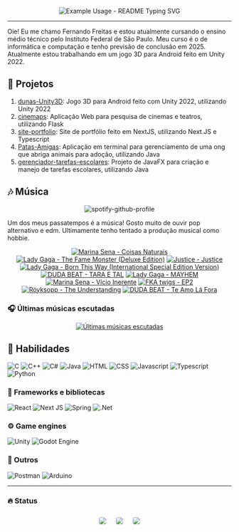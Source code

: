 <p align="center">
  <img src="https://readme-typing-svg.demolab.com/?lines=Bem vindo ao meu perfil!&font=Fira%20Code&center=true&width=380&height=50&duration=4000&pause=1000" alt="Example Usage - README Typing SVG">
</p>

---

Oie! Eu me chamo Fernando Freitas e estou atualmente cursando o ensino médio técnico pelo Instituto Federal de São Paulo. Meu curso é o de informática e computação e tenho previsão de conclusão em 2025. Atualmente estou trabalhando em um jogo 3D para Android feito em Unity 2022.

## 🔭 Projetos

1. [dunas-Unity3D](https://github.com/ferr-ffk/dunas-Unity3D): Jogo 3D para Android feito com Unity 2022, utilizando Unity 2022
2. [cinemaps](https://github.com/ferr-ffk/cinemaps): Aplicação Web para pesquisa de cinemas e teatros, utilizando Flask
3. [site-portfolio](https://github.com/ferr-ffk/site-portfolio): Site de portfólio feito em NextJS, utilizando Next.JS e Typescript
4. [Patas-Amigas](https://github.com/SarahSLG/Patas-Amigas): Aplicação em terminal para gerenciamento de uma ong que abriga animais para adoção, utilizando Java
5. [gerenciador-tarefas-escolares](https://github.com/ferr-ffk/gerenciador-tarefas-escolares): Projeto de JavaFX para criação e manejo de tarefas escolares, utilizando Java


## 🎶 Música

<div align="center">

![spotify-github-profile](https://img.shields.io/endpoint?color=blueviolet&url=https://lastfm-last-played.biancarosa.com.br/glass_nx/latest-song?format=shields.io)

</div>

Um dos meus passatempos é a música! Gosto muito de ouvir pop alternativo e edm. Ultimamente tenho tentado a produção musical como hobbie.

<!-- lastfm -->
<p align="center"><a href="https://www.last.fm/music/Marina+Sena/Coisas+Naturais"><img src="https://lastfm.freetls.fastly.net/i/u/64s/998560a2b5080484f07b3fd25f3d8fe9.jpg" title="Marina Sena - Coisas Naturais"></a> <a href="https://www.last.fm/music/Lady+Gaga/The+Fame+Monster+(Deluxe+Edition)"><img src="https://lastfm.freetls.fastly.net/i/u/64s/c7166a74a02b65e363c0def7801d6f9a.jpg" title="Lady Gaga - The Fame Monster (Deluxe Edition)"></a> <a href="https://www.last.fm/music/Justice/Justice"><img src="https://lastfm.freetls.fastly.net/i/u/64s/fcd9da1dd8caf8413c73077605478a57.jpg" title="Justice - Justice"></a> <a href="https://www.last.fm/music/Lady+Gaga/Born+This+Way+(International+Special+Edition+Version)"><img src="https://lastfm.freetls.fastly.net/i/u/64s/a602830b5a3a84937312bf8374b263d7.jpg" title="Lady Gaga - Born This Way (International Special Edition Version)"></a> <a href="https://www.last.fm/music/DUDA+BEAT/TARA+E+TAL"><img src="https://lastfm.freetls.fastly.net/i/u/64s/bfeca243939c8b340aeff420e96921a1.jpg" title="DUDA BEAT - TARA E TAL"></a> <a href="https://www.last.fm/music/Lady+Gaga/MAYHEM"><img src="https://lastfm.freetls.fastly.net/i/u/64s/49b8e2ed4d250fd2923ae56a44f937c0.jpg" title="Lady Gaga - MAYHEM"></a> <a href="https://www.last.fm/music/Marina+Sena/V%C3%ADcio+Inerente"><img src="https://lastfm.freetls.fastly.net/i/u/64s/a7e2017a564c529dbe56fac24510bae8.jpg" title="Marina Sena - Vício Inerente"></a> <a href="https://www.last.fm/music/FKA+twigs/EP2"><img src="https://lastfm.freetls.fastly.net/i/u/64s/6d612d2546880484655d87d4ef33f295.png" title="FKA twigs - EP2"></a> <a href="https://www.last.fm/music/R%C3%B6yksopp/The+Understanding"><img src="https://lastfm.freetls.fastly.net/i/u/64s/ad20b83e1fc417298b199bfc1b573cbb.png" title="Röyksopp - The Understanding"></a> <a href="https://www.last.fm/music/DUDA+BEAT/Te+Amo+L%C3%A1+Fora"><img src="https://lastfm.freetls.fastly.net/i/u/64s/ab826bacca61cac1c04923c3fa118208.jpg" title="DUDA BEAT - Te Amo Lá Fora"></a> </p>

### 🎧 Últimas músicas escutadas

<div align="center">
   
[![Últimas músicas escutadas](https://lastfm-recently-played.vercel.app/api?user=glass_nx&width=500&loved_style=3&loved=true&show_user=header&footer_style=compact_stats)](last.fm/user/glass_nx)

</div>

## 🏃 Habilidades

![C](https://img.shields.io/badge/-C-A8B9CC?logo=c&logoColor=black&style=for-the-badge)
![C++](https://img.shields.io/badge/C++-00599C?style=flat-square&logo=C%2B%2B&logoColor=white)
![C#](https://img.shields.io/badge/c%23-%23239120.svg?style=for-the-badge&logo=csharp&logoColor=white)
![Java](https://img.shields.io/badge/Java-ED8B00?style=for-the-badge&logo=openjdk&logoColor=white)
![HTML](https://img.shields.io/badge/HTML5-E34F26?style=for-the-badge&logo=html5&logoColor=white)
![CSS](https://img.shields.io/badge/CSS3-1572B6?style=for-the-badge&logo=css3&logoColor=white)
![Javascript](https://img.shields.io/badge/JavaScript-F7DF1E?style=for-the-badge&logo=javascript&logoColor=black)
![Typescript](https://shields.io/badge/TypeScript-3178C6?logo=TypeScript&logoColor=FFF&style=flat-square)
![Python](https://img.shields.io/badge/python-3670A0?style=for-the-badge&logo=python&logoColor=ffdd54)

### 🧰 Frameworks e bibliotecas

![React](https://img.shields.io/badge/react-61DAFB?style=for-the-badge&logo=react&logoColor=white)
![Next JS](https://img.shields.io/badge/Next-black?style=for-the-badge&logo=next.js&logoColor=white)
![Spring](https://img.shields.io/badge/spring-%236DB33F.svg?style=for-the-badge&logo=spring&logoColor=white)
![.Net](https://img.shields.io/badge/.NET-5C2D91?style=for-the-badge&logo=.net&logoColor=white)

### ⚙️ Game engines

![Unity](https://img.shields.io/badge/unity-%23000000.svg?style=for-the-badge&logo=unity&logoColor=white)
![Godot Engine](https://img.shields.io/badge/GODOT-%23FFFFFF.svg?style=for-the-badge&logo=godot-engine)

### 🥇 Outros

![Postman](https://img.shields.io/badge/Postman-F6BB43?style=flat-square&logo=Postman&logoColor=white)
![Arduino](https://img.shields.io/badge/-Arduino-00979D?style=for-the-badge&logo=Arduino&logoColor=white)

---

### :fire: Status
   
<div align="center">
  <div style="display: flex; flex-wrap: wrap; justify-content: center; align-items: center;">
  <img src="https://github-profile-summary-cards.vercel.app/api/cards/profile-details?username=ferr-ffk&show_icons=true&theme=dark" style="border: 1px solid white; border-radius: 5px; margin: 10px;">
  <img src="https://github-profile-summary-cards.vercel.app/api/cards/stats?username=ferr-ffk&show_icons=true&theme=dark" style="border: 1px solid white; border-radius: 5px; margin: 10px;">
  <img src="https://github-profile-summary-cards.vercel.app/api/cards/productive-time?username=ferr-ffk&show_icons=true&theme=dark" style="border: 1px solid white; border-radius: 5px; margin: 10px;">
</div>
